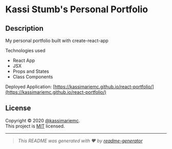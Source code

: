 # Kassi Stumb's Personal Portfolio

## Description

My personal portfolio built with create-react-app

Technologies used
* React App
* JSX
* Props and States
* Class Components

Deployed Application: [https://kassimariemc.github.io/react-portfolio/](https://kassimariemc.github.io/react-portfolio/)

## License

Copyright &#169; 2020 [@kassimariemc](https://github.com/kassimariemc).<br>
This project is [MIT](https://choosealicense.com/licenses/mit/) licensed.

_____________________________________________________
> *This README was generated with &hearts; by [readme-generator](https://github.com/kassimariemc/README-generator)*
